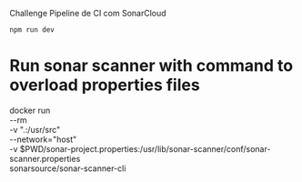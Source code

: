 Challenge Pipeline de CI com SonarCloud

`npm run dev`


# Run sonar scanner with command to overload properties files
docker run \
    --rm \
    -v ".:/usr/src" \
    --network="host" \
    -v $PWD/sonar-project.properties:/usr/lib/sonar-scanner/conf/sonar-scanner.properties \
    sonarsource/sonar-scanner-cli


